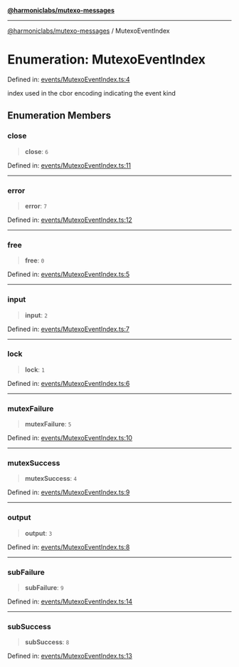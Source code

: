 [**@harmoniclabs/mutexo-messages**](../README.md)

***

[@harmoniclabs/mutexo-messages](../README.md) / MutexoEventIndex

# Enumeration: MutexoEventIndex

Defined in: [events/MutexoEventIndex.ts:4](https://github.com/HarmonicLabs/mutexo-messages/blob/aefac8841dc1fa8aebb577df666016362446522d/src/events/MutexoEventIndex.ts#L4)

index used in the cbor encoding indicating the event kind

## Enumeration Members

### close

> **close**: `6`

Defined in: [events/MutexoEventIndex.ts:11](https://github.com/HarmonicLabs/mutexo-messages/blob/aefac8841dc1fa8aebb577df666016362446522d/src/events/MutexoEventIndex.ts#L11)

***

### error

> **error**: `7`

Defined in: [events/MutexoEventIndex.ts:12](https://github.com/HarmonicLabs/mutexo-messages/blob/aefac8841dc1fa8aebb577df666016362446522d/src/events/MutexoEventIndex.ts#L12)

***

### free

> **free**: `0`

Defined in: [events/MutexoEventIndex.ts:5](https://github.com/HarmonicLabs/mutexo-messages/blob/aefac8841dc1fa8aebb577df666016362446522d/src/events/MutexoEventIndex.ts#L5)

***

### input

> **input**: `2`

Defined in: [events/MutexoEventIndex.ts:7](https://github.com/HarmonicLabs/mutexo-messages/blob/aefac8841dc1fa8aebb577df666016362446522d/src/events/MutexoEventIndex.ts#L7)

***

### lock

> **lock**: `1`

Defined in: [events/MutexoEventIndex.ts:6](https://github.com/HarmonicLabs/mutexo-messages/blob/aefac8841dc1fa8aebb577df666016362446522d/src/events/MutexoEventIndex.ts#L6)

***

### mutexFailure

> **mutexFailure**: `5`

Defined in: [events/MutexoEventIndex.ts:10](https://github.com/HarmonicLabs/mutexo-messages/blob/aefac8841dc1fa8aebb577df666016362446522d/src/events/MutexoEventIndex.ts#L10)

***

### mutexSuccess

> **mutexSuccess**: `4`

Defined in: [events/MutexoEventIndex.ts:9](https://github.com/HarmonicLabs/mutexo-messages/blob/aefac8841dc1fa8aebb577df666016362446522d/src/events/MutexoEventIndex.ts#L9)

***

### output

> **output**: `3`

Defined in: [events/MutexoEventIndex.ts:8](https://github.com/HarmonicLabs/mutexo-messages/blob/aefac8841dc1fa8aebb577df666016362446522d/src/events/MutexoEventIndex.ts#L8)

***

### subFailure

> **subFailure**: `9`

Defined in: [events/MutexoEventIndex.ts:14](https://github.com/HarmonicLabs/mutexo-messages/blob/aefac8841dc1fa8aebb577df666016362446522d/src/events/MutexoEventIndex.ts#L14)

***

### subSuccess

> **subSuccess**: `8`

Defined in: [events/MutexoEventIndex.ts:13](https://github.com/HarmonicLabs/mutexo-messages/blob/aefac8841dc1fa8aebb577df666016362446522d/src/events/MutexoEventIndex.ts#L13)
